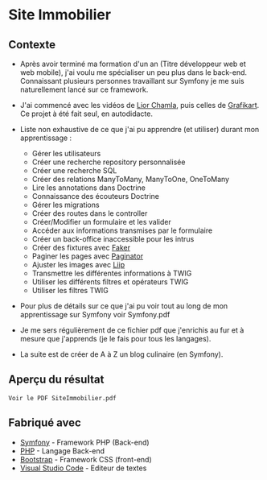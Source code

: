 # Site Immobilier
## Contexte

* Après avoir terminé ma formation d'un an (Titre développeur web et web mobile), j'ai voulu me spécialiser un peu plus dans le back-end. 
Connaissant plusieurs personnes travaillant sur Symfony je me suis naturellement lancé sur ce framework.

* J'ai commencé avec les vidéos de [Lior Chamla](https://www.youtube.com/watch?v=UTusmVpwJXo), 
  puis celles de [Grafikart](https://www.youtube.com/watch?v=82yVPNwC8cY&list=PLjwdMgw5TTLX7wmorGgfrqI9TcA8nMb29). Ce projet à été fait seul, en autodidacte.

* Liste non exhaustive de ce que j'ai pu apprendre (et utiliser) durant mon apprentissage :
  * Gérer les utilisateurs
  * Créer une recherche repository personnalisée
  * Créer une recherche SQL
  * Créer des relations ManyToMany, ManyToOne, OneToMany
  * Lire les annotations dans Doctrine
  * Connaissance des écouteurs Doctrine
  * Gérer les migrations
  * Créer des routes dans le controller
  * Créer/Modifier un formulaire et les valider
  * Accéder aux informations transmises par le formulaire
  * Créer un back-office inaccessible pour les intrus
  * Créer des fixtures avec [Faker](https://github.com/fzaninotto/Faker)
  * Paginer les pages avec [Paginator](https://github.com/KnpLabs/KnpPaginatorBundle)
  * Ajuster les images avec [Liip](https://github.com/liip/LiipImagineBundle)
  * Transmettre les différentes informations à TWIG
  * Utiliser les différents filtres et opérateurs TWIG
  * Utiliser les filtres TWIG
 
 * Pour plus de détails sur ce que j'ai pu voir tout au long de mon apprentissage sur Symfony voir Symfony.pdf
 * Je me sers régulièrement de ce fichier pdf que j'enrichis au fur et à mesure que j'apprends (je le fais pour tous les langages).
 
  
* La suite est de créer de A à Z un blog culinaire (en Symfony).

## Aperçu du résultat
    
    Voir le PDF SiteImmobilier.pdf

## Fabriqué avec
* [Symfony](https://symfony.com/) - Framework PHP (Back-end)
* [PHP](https://www.php.net/) - Langage Back-end
* [Bootstrap](https://getbootstrap.com/docs/4.4/getting-started/introduction/) - Framework CSS (front-end)
* [Visual Studio Code](https://code.visualstudio.com/) - Editeur de textes



